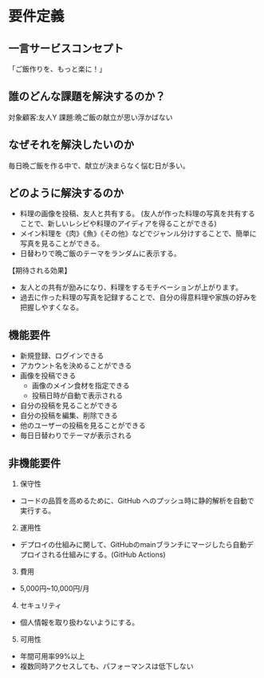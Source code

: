 # 要件定義

## 一言サービスコンセプト
「ご飯作りを、もっと楽に！」

## 誰のどんな課題を解決するのか？

対象顧客:友人Y
課題:晩ご飯の献立が思い浮かばない

## なぜそれを解決したいのか
毎日晩ご飯を作る中で、献立が決まらなく悩む日が多い。

## どのように解決するのか
- 料理の画像を投稿、友人と共有する。
(友人が作った料理の写真を共有することで、新しいレシピや料理のアイディアを得ることができる)
- メイン料理を《肉》《魚》《その他》などでジャンル分けすることで、簡単に写真を見ることができる。
- 日替わりで晩ご飯のテーマをランダムに表示する。


【期待される効果】
- 友人との共有が励みになり、料理をするモチベーションが上がります。
- 過去に作った料理の写真を記録することで、自分の得意料理や家族の好みを把握しやすくなる。


## 機能要件
- 新規登録、ログインできる
- アカウント名を決めることができる
- 画像を投稿できる
  -  画像のメイン食材を指定できる
  -  投稿日時が自動で表示される
- 自分の投稿を見ることができる
- 自分の投稿を編集、削除できる
- 他のユーザーの投稿を見ることができる
- 毎日日替わりでテーマが表示される

## 非機能要件

1. 保守性
 - コードの品質を高めるために、GitHub へのプッシュ時に静的解析を自動で実行する。

2. 運用性
  - デプロイの仕組みに関して、GitHubのmainブランチにマージしたら自動デプロイされる仕組みにする。(GitHub Actions)

3. 費用
 - 5,000円~10,000円/月

4. セキュリティ
- 個人情報を取り扱わないようにする。

5. 可用性
- 年間可用率99%以上
- 複数同時アクセスしても、パフォーマンスは低下しない

